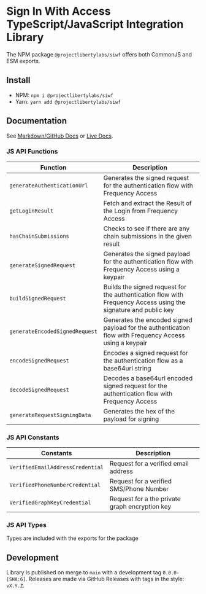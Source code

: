 # Sign In With Access TypeScript/JavaScript Integration Library

The NPM package `@projectlibertylabs/siwf` offers both CommonJS and ESM exports.

## Install

- NPM: `npm i @projectlibertylabs/siwf`
- Yarn: `yarn add @projectlibertylabs/siwf`

## Documentation

See [Markdown/GitHub Docs](../../docs/src/QuickStart.md) or
[Live Docs](https://projectlibertylabs.github.io/siwf/v2/docs/QuickStart.html).

### JS API Functions

| Function                       | Description                                                                                                    |
| ------------------------------ | -------------------------------------------------------------------------------------------------------------- |
| `generateAuthenticationUrl`          | Generates the signed request for the authentication flow with Frequency Access                                 |
| `getLoginResult`               | Fetch and extract the Result of the Login from Frequency Access                                                |
| `hasChainSubmissions`          | Checks to see if there are any chain submissions in the given result                                           |
| `generateSignedRequest`        | Generates the signed payload for the authentication flow with Frequency Access using a keypair                 |
| `buildSignedRequest`           | Builds the signed request for the authentication flow with Frequency Access using the signature and public key |
| `generateEncodedSignedRequest` | Generates the encoded signed payload for the authentication flow with Frequency Access using a keypair         |
| `encodeSignedRequest`          | Encodes a signed request for the authentication flow as a base64url string                                     |
| `decodeSignedRequest`          | Decodes a base64url encoded signed request for the authentication flow with Frequency Access                   |
| `generateRequestSigningData`   | Generates the hex of the payload for signing                                                                   |

### JS API Constants

| Constants                        | Description                                    |
| -------------------------------- | ---------------------------------------------- |
| `VerifiedEmailAddressCredential` | Request for a verified email address           |
| `VerifiedPhoneNumberCredential`  | Request for a verified SMS/Phone Number        |
| `VerifiedGraphKeyCredential`     | Request for a the private graph encryption key |

### JS API Types

Types are included with the exports for the package

## Development

Library is published on merge to `main` with a development tag `0.0.0-[SHA:6]`. Releases are made via GitHub Releases
with tags in the style: `vX.Y.Z`.

